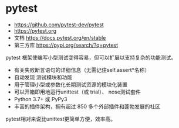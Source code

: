 # pytest

- https://github.com/pytest-dev/pytest
- https://pytest.org
- 文档 https://docs.pytest.org/en/stable
- 第三方库 https://pypi.org/search/?q=pytest

pytest 框架使编写小型测试变得容易，但可以扩展以支持复杂的功能测试。

- 有关失败断言语句的详细信息（无需记住self.assert*名称）
- 自动发现 测试模块和功能
- 用于管理小型或参数化长期测试资源的模块化装置
- 可以开箱即用地运行unittest（或 trial）、 nose测试套件
- Python 3.7+ 或 PyPy3
- 丰富的插件架构，拥有超过 850 多个外部插件和蓬勃发展的社区

pytest相对来说比unittest更简单方便，效率高。
